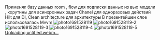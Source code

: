 Применял базу данных room , flow для подписки данных из вью модели , корутины для асинхронных задач
Chanel для одноразовых действий
Hilt для DI, Clean architecture для архитектуры 
В презентейшен слое использовалась Mvvm
![photo1691528119](https://github.com/foohokik/tz/assets/107697919/2d176981-afdb-4ca1-a730-a7524abdb392)
![photo1691528119-2](https://github.com/foohokik/tz/assets/107697919/6846141f-4803-4c9d-ba60-0c9d68875c42)
![photo1691528119-3](https://github.com/foohokik/tz/assets/107697919/8821eedd-4746-4708-8c06-92880b6d930d)
![photo1691528119-4](https://github.com/foohokik/tz/assets/107697919/2f5f6c23-2489-4a42-af9a-9771a04e9745)
![photo1691528119-5](https://github.com/foohokik/tz/assets/107697919/a5706e39-7b43-42f3-8498-30583a74ad8b)
[Uploading untitled.webm…]()
